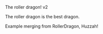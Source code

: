 The roller dragon! v2

The roller dragon is the best dragon.

Example merging from RollerDragon, Huzzah!